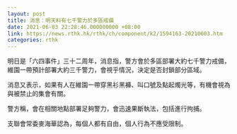 ```yaml
---
layout: post
title: 消息：明天料有七千警力於多區戒備
date: 2021-06-03 22:28:46.000000000 +08:00
link: https://news.rthk.hk/rthk/ch/component/k2/1594163-20210603.htm
categories: rthk
---
```


明日是「六四事件」三十二周年，消息指，警方會於多區部署大約七千警力戒備，維園一帶預計部署大約三千警力，會視乎情況，決定是否封鎖部分區域。

消息又表示，如果有人在維園一帶穿黑衫黑褲、叫口號及點起燭光等，有機會視為與被禁止的集會有關。

警方稱，會在相關地點部署足夠警力，會迅速果斷執法，包括進行拘捕。

支聯會常委麥海華認為，每個人都有自由，個人行為不應受限制。
